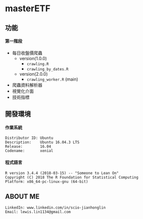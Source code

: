 # masterETF



## 功能

#### 第一階段 

- 每日收盤價爬蟲
    - version(1.0.0)
        - `crawling.R`
        - `crawling_by_dates.R`
    - version(2.0.0)
        - `crawling_worker.R` (main)
- 爬蟲資料解析器
- 視覺化介面
- 技術指標

## 開發環境

#### 作業系統

```
Distributor ID: Ubuntu
Description:    Ubuntu 16.04.3 LTS
Release:        16.04
Codename:       xenial
```

#### 程式語言

```
R version 3.4.4 (2018-03-15) -- "Someone to Lean On"
Copyright (C) 2018 The R Foundation for Statistical Computing
Platform: x86_64-pc-linux-gnu (64-bit)
```

##

##  ABOUT ME

```
LinkedIn: www.linkedin.com/in/scio-jianhonglin
Email: lewis.lin1134@gmail.com
```

